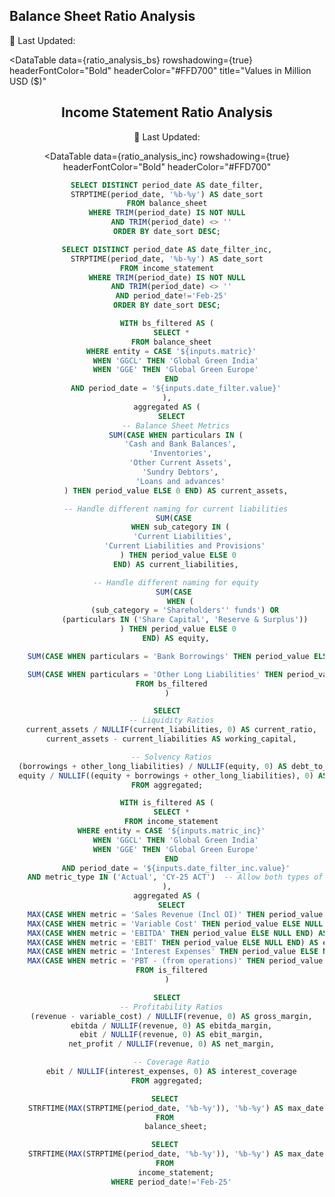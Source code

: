 <Grid cols = 3>

## Balance Sheet Ratio Analysis

<div class = "relative relative mb-5 mt-1 ml-25">

<Dropdown data={date_filter} name=date_filter value=date_filter title="Month" defaultValue="Dec-24" order = 'date_sort desc'>
</Dropdown>
</div>

<div class= "relative mt-5 ml-10">
 <p class="text-sm text-grey ml-auto">
        📅 Last Updated: <Value data={max_date} />
    </p>
</div>

</Grid>

<div class="flex items-center justify-between w-full">
<ButtonGroup name="matric" display="tabs">
        <ButtonGroupItem valueLabel="Global Green India" value="GGCL" default />
        <ButtonGroupItem valueLabel="Global Green Europe" value="GGE" />
</ButtonGroup>
</div>

<DataTable data={ratio_analysis_bs}
  rowshadowing={true}
  headerFontColor="Bold"
  headerColor="#FFD700"
  title="Values in Million USD ($)"
>
  <Column id="current_ratio" title="Current Ratio" fmt=usd align="center" />
  <Column id="working_capital" title="Working Capital" fmt=usd align="center" />
  <Column id="debt_to_equity" title="Debt-to-Equity" fmt=usd align="center" />
  <Column id="equity_ratio" title="Equity Ratio" fmt=usd align="center" />
</DataTable>


<Grid cols = 3>

## Income Statement Ratio Analysis

<div class = "relative relative mb-5 mt-1 ml-25">

<Dropdown data={date_filter_inc} name=date_filter_inc value=date_filter_inc title="Month" defaultValue="Dec-24" order = 'date_sort desc'>
</Dropdown>

</div>

<div class= "relative mt-5 ml-10">
 <p class="text-sm text-grey ml-auto">
        📅 Last Updated: <Value data={max_date_inc} />
    </p>
</div>

</Grid>

<div class="flex items-center justify-between w-full">
<ButtonGroup name="matric_inc" display="tabs">
        <ButtonGroupItem valueLabel="Global Green India" value="GGCL" default />
        <ButtonGroupItem valueLabel="Global Green Europe" value="GGE" />
</ButtonGroup>
</div>

<DataTable data={ratio_analysis_inc}
  rowshadowing={true}
  headerFontColor="Bold"
  headerColor="#FFD700"
>
  <Column id="gross_margin" title="Gross Margin" fmt='0.00"%"' align="center" />
  <Column id="ebitda_margin" title="EBITDA Margin" fmt='0.00"%"' align="center" />
  <Column id="ebit_margin" title="EBIT Margin" fmt='0.00"%"' align="center" />
  <Column id="net_margin" title="Net Profit Margin" fmt='0.00"%"' align="center" />
  <Column id="interest_coverage" title="Interest Coverage" fmt=usd align="center" />
</DataTable>


```sql date_filter
SELECT DISTINCT period_date AS date_filter,
STRPTIME(period_date, '%b-%y') AS date_sort
FROM balance_sheet
WHERE TRIM(period_date) IS NOT NULL
  AND TRIM(period_date) <> ''
ORDER BY date_sort DESC;
```
```sql date_filter_inc
SELECT DISTINCT period_date AS date_filter_inc,
STRPTIME(period_date, '%b-%y') AS date_sort
FROM income_statement
WHERE TRIM(period_date) IS NOT NULL
  AND TRIM(period_date) <> ''
  AND period_date!='Feb-25'
ORDER BY date_sort DESC;
```


```sql ratio_analysis_bs
WITH bs_filtered AS (
  SELECT *
  FROM balance_sheet
  WHERE entity = CASE '${inputs.matric}'
    WHEN 'GGCL' THEN 'Global Green India'
    WHEN 'GGE' THEN 'Global Green Europe'
  END
    AND period_date = '${inputs.date_filter.value}'
),
aggregated AS (
  SELECT
    -- Balance Sheet Metrics
    SUM(CASE WHEN particulars IN (
      'Cash and Bank Balances',
      'Inventories',
      'Other Current Assets',
      'Sundry Debtors',
      'Loans and advances'
    ) THEN period_value ELSE 0 END) AS current_assets,

    -- Handle different naming for current liabilities
    SUM(CASE 
      WHEN sub_category IN (
        'Current Liabilities', 
        'Current Liabilities and Provisions'
      ) THEN period_value ELSE 0 
    END) AS current_liabilities,

    -- Handle different naming for equity
    SUM(CASE 
      WHEN (
        (sub_category = 'Shareholders'' funds') OR
        (particulars IN ('Share Capital', 'Reserve & Surplus'))
      ) THEN period_value ELSE 0 
    END) AS equity,

    SUM(CASE WHEN particulars = 'Bank Borrowings' THEN period_value ELSE 0 END) AS borrowings,

    SUM(CASE WHEN particulars = 'Other Long Liabilities' THEN period_value ELSE 0 END) AS other_long_liabilities
  FROM bs_filtered
)

SELECT
  -- Liquidity Ratios
  current_assets / NULLIF(current_liabilities, 0) AS current_ratio,
  current_assets - current_liabilities AS working_capital,

  -- Solvency Ratios
  (borrowings + other_long_liabilities) / NULLIF(equity, 0) AS debt_to_equity,
  equity / NULLIF((equity + borrowings + other_long_liabilities), 0) AS equity_ratio
FROM aggregated;

```

```sql ratio_analysis_inc
WITH is_filtered AS (
  SELECT *
  FROM income_statement
  WHERE entity = CASE '${inputs.matric_inc}'
    WHEN 'GGCL' THEN 'Global Green India'
    WHEN 'GGE' THEN 'Global Green Europe'
  END
    AND period_date = '${inputs.date_filter_inc.value}'
    AND metric_type IN ('Actual', 'CY-25 ACT')  -- Allow both types of actuals
),
aggregated AS (
  SELECT
    MAX(CASE WHEN metric = 'Sales Revenue (Incl OI)' THEN period_value ELSE NULL END) AS revenue,
    MAX(CASE WHEN metric = 'Variable Cost' THEN period_value ELSE NULL END) AS variable_cost,
    MAX(CASE WHEN metric = 'EBITDA' THEN period_value ELSE NULL END) AS ebitda,
    MAX(CASE WHEN metric = 'EBIT' THEN period_value ELSE NULL END) AS ebit,
    MAX(CASE WHEN metric = 'Interest Expenses' THEN period_value ELSE NULL END) AS interest_expenses,
    MAX(CASE WHEN metric = 'PBT - (from operations)' THEN period_value ELSE NULL END) AS net_profit
  FROM is_filtered
)

SELECT
  -- Profitability Ratios
  (revenue - variable_cost) / NULLIF(revenue, 0) AS gross_margin,
  ebitda / NULLIF(revenue, 0) AS ebitda_margin,
  ebit / NULLIF(revenue, 0) AS ebit_margin,
  net_profit / NULLIF(revenue, 0) AS net_margin,

  -- Coverage Ratio
  ebit / NULLIF(interest_expenses, 0) AS interest_coverage
FROM aggregated;

```

```sql max_date
SELECT 
    STRFTIME(MAX(STRPTIME(period_date, '%b-%y')), '%b-%y') AS max_date
FROM 
    balance_sheet;
```

```sql max_date_inc
SELECT 
    STRFTIME(MAX(STRPTIME(period_date, '%b-%y')), '%b-%y') AS max_date
FROM 
    income_statement;
  WHERE period_date!='Feb-25'
```